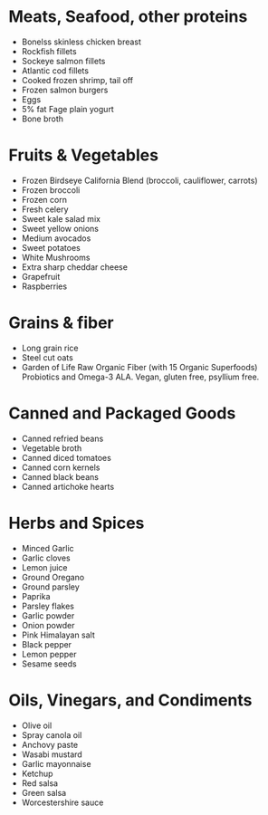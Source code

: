 # Meats, Seafood, other proteins
- Bonelss skinless chicken breast
- Rockfish fillets
- Sockeye salmon fillets
- Atlantic cod fillets
- Cooked frozen shrimp, tail off
- Frozen salmon burgers
- Eggs
- 5% fat Fage plain yogurt
- Bone broth

# Fruits & Vegetables
- Frozen Birdseye California Blend (broccoli, cauliflower, carrots)
- Frozen broccoli
- Frozen corn
- Fresh celery
- Sweet kale salad mix
- Sweet yellow onions
- Medium avocados
- Sweet potatoes
- White Mushrooms
- Extra sharp cheddar cheese
- Grapefruit
- Raspberries

# Grains & fiber 
- Long grain rice
- Steel cut oats
- Garden of Life Raw Organic Fiber (with 15 Organic Superfoods) Probiotics and Omega-3 ALA. Vegan, gluten free, psyllium free.

# Canned and Packaged Goods
- Canned refried beans
- Vegetable broth
- Canned diced tomatoes
- Canned corn kernels
- Canned black beans
- Canned artichoke hearts

# Herbs and Spices
- Minced Garlic
- Garlic cloves
- Lemon juice
- Ground Oregano
- Ground parsley
- Paprika
- Parsley flakes
- Garlic powder
- Onion powder
- Pink Himalayan salt
- Black pepper
- Lemon pepper
- Sesame seeds

# Oils, Vinegars, and Condiments
- Olive oil
- Spray canola oil
- Anchovy paste
- Wasabi mustard
- Garlic mayonnaise
- Ketchup
- Red salsa
- Green salsa
- Worcestershire sauce